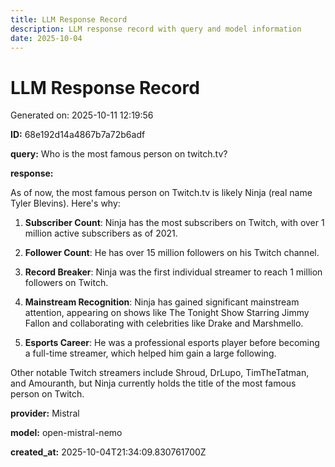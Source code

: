 ```yaml
---
title: LLM Response Record
description: LLM response record with query and model information
date: 2025-10-04
---
```


# LLM Response Record

Generated on: 2025-10-11 12:19:56

**ID:** 68e192d14a4867b7a72b6adf

**query:** Who is the most famous person on twitch.tv?

**response:**

As of now, the most famous person on Twitch.tv is likely Ninja (real name Tyler Blevins). Here's why:

1. **Subscriber Count**: Ninja has the most subscribers on Twitch, with over 1 million active subscribers as of 2021.

2. **Follower Count**: He has over 15 million followers on his Twitch channel.

3. **Record Breaker**: Ninja was the first individual streamer to reach 1 million followers on Twitch.

4. **Mainstream Recognition**: Ninja has gained significant mainstream attention, appearing on shows like The Tonight Show Starring Jimmy Fallon and collaborating with celebrities like Drake and Marshmello.

5. **Esports Career**: He was a professional esports player before becoming a full-time streamer, which helped him gain a large following.

Other notable Twitch streamers include Shroud, DrLupo, TimTheTatman, and Amouranth, but Ninja currently holds the title of the most famous person on Twitch.

**provider:** Mistral

**model:** open-mistral-nemo

**created_at:** 2025-10-04T21:34:09.830761700Z

